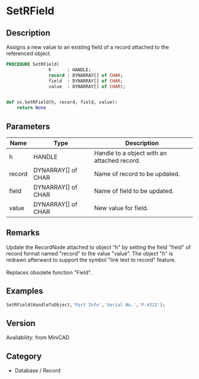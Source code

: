 # SetRField

## Description
Assigns a new value to an existing field of a record attached to the referenced object.

```pascal
PROCEDURE SetRField(
				h      : HANDLE;
				record : DYNARRAY[] of CHAR;
				field  : DYNARRAY[] of CHAR;
				value  : DYNARRAY[] of CHAR);
```

```python

def vs.SetRField(h, record, field, value):
    return None
```

## Parameters
|Name|Type|Description|
|---|---|---|
|h|HANDLE|Handle to a object with an attached record.|
|record|DYNARRAY[] of CHAR|Name of record to be updated.|
|field|DYNARRAY[] of CHAR|Name of field to be updated.|
|value|DYNARRAY[] of CHAR|New value for field.|

## Remarks
Update the RecordNode attached to object &quot;h&quot; by setting the field &quot;field&quot; of record format named &quot;record&quot; to the value &quot;value&quot;.  The object &quot;h&quot; is redrawn afterward to support the symbol &quot;link text to record&quot; feature.<BR>
<BR>
Replaces obsolete function &quot;Field&quot;.<BR>


## Examples
```pascal
SetRField(HandleToObject,'Part Info','Serial No.','P-4322');


```

## Version
Availability: from MiniCAD
## Category
* Database / Record

